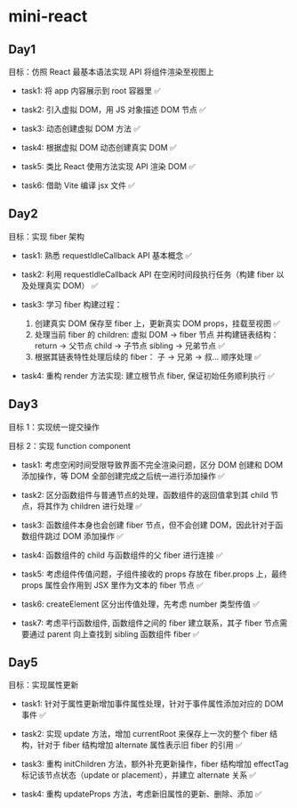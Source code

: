 # mini-react

## Day1

目标：仿照 React 最基本语法实现 API 将组件渲染至视图上

- task1: 将 app 内容展示到 root 容器里 ✅

- task2: 引入虚拟 DOM，用 JS 对象描述 DOM 节点 ✅

- task3: 动态创建虚拟 DOM 方法 ✅

- task4: 根据虚拟 DOM 动态创建真实 DOM ✅

- task5: 类比 React 使用方法实现 API 渲染 DOM ✅

- task6: 借助 Vite 编译 jsx 文件 ✅

## Day2

目标：实现 fiber 架构

- task1: 熟悉 requestIdleCallback API 基本概念 ✅

- task2: 利用 requestIdleCallback API 在空闲时间段执行任务（构建 fiber 以及处理真实 DOM） ✅

- task3: 学习 fiber 构建过程：

  1. 创建真实 DOM 保存至 fiber 上，更新真实 DOM props，挂载至视图 ✅
  2. 处理当前 fiber 的 children: 虚拟 DOM -> fiber 节点 并构建链表结构：return -> 父节点 child -> 子节点 sibling -> 兄弟节点 ✅
  3. 根据其链表特性处理后续的 fiber： 子 -> 兄弟 -> 叔... 顺序处理 ✅

- task4: 重构 render 方法实现: 建立根节点 fiber, 保证初始任务顺利执行 ✅

## Day3

目标 1：实现统一提交操作

目标 2：实现 function component

- task1: 考虑空闲时间受限导致界面不完全渲染问题，区分 DOM 创建和 DOM 添加操作，等 DOM 全部创建完成之后统一进行添加操作 ✅

- task2: 区分函数组件与普通节点的处理，函数组件的返回值拿到其 child 节点，将其作为 children 进行处理 ✅

- task3: 函数组件本身也会创建 fiber 节点，但不会创建 DOM，因此针对于函数组件跳过 DOM 添加操作 ✅

- task4: 函数组件的 child 与函数组件的父 fiber 进行连接 ✅

- task5: 考虑组件传值问题，子组件接收的 props 存放在 fiber.props 上，最终 props 属性会作用到 JSX 里作为文本的 fiber 节点 ✅

- task6: createElement 区分出传值处理，先考虑 number 类型传值 ✅

- task7: 考虑平行函数组件, 函数组件之间的 fiber 建立联系，其子 fiber 节点需要通过 parent 向上查找到 sibling 函数组件 fiber ✅


## Day5

目标：实现属性更新

- task1: 针对于属性更新增加事件属性处理，针对于事件属性添加对应的 DOM 事件 ✅

- task2: 实现 update 方法，增加 currentRoot 来保存上一次的整个 fiber 结构，针对于 fiber 结构增加 alternate 属性表示旧 fiber 的引用 ✅

- task3: 重构 initChildren 方法，额外补充更新操作，fiber 结构增加 effectTag 标记该节点状态（update or placement），并建立 alternate 关系 ✅

- task4: 重构 updateProps 方法，考虑新旧属性的更新、删除、添加 ✅